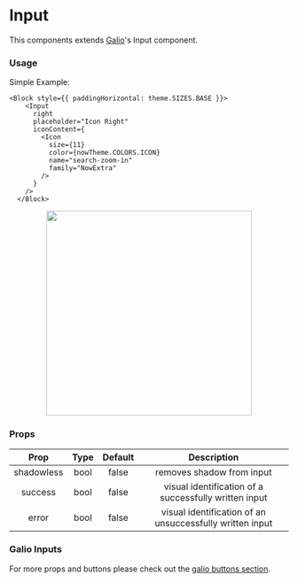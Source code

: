 # Input

This components extends [Galio](https://galio.io?ref=now-uirn-docs)'s Input component.

### Usage

Simple Example:

```
<Block style={{ paddingHorizontal: theme.SIZES.BASE }}>
    <Input
      right
      placeholder="Icon Right"
      iconContent={
        <Icon
          size={11}
          color={nowTheme.COLORS.ICON}
          name="search-zoom-in"
          family="NowExtra"
        />
      }
    />
  </Block>
```

<p align="center">
  <img src="https://raw.githubusercontent.com/creativetimofficial/public-assets/master/now-ui-react-native/inputs.png" height="370px">
</p>

### Props

|    Prop    | Type | Default |                       Description                        |
| :--------: | :--: | :-----: | :------------------------------------------------------: |
| shadowless | bool |  false  |                removes shadow from input                 |
|  success   | bool |  false  |  visual identification of a successfully written input   |
|   error    | bool |  false  | visual identification of an unsuccessfully written input |

### Galio Inputs

For more props and buttons please check out the [galio buttons section](https://galio.io/docs/#/components/input).
